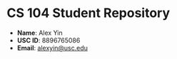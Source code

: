 # CS 104 Student Repository

- **Name**: Alex Yin
- **USC ID**: 8896765086
- **Email**: alexyin@usc.edu
